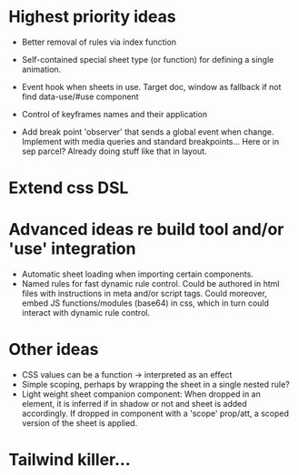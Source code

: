 # Highest priority ideas
- Better removal of rules via index function
- Self-contained special sheet type (or function) for defining a single animation.
- Event hook when sheets in use. Target doc, window as fallback if not find data-use/#use component
- Control of keyframes names and their application

- Add break point 'observer' that sends a global event when change. Implement with media queries and standard breakpoints... Here or in sep parcel? Already doing stuff like that in layout.

# Extend css DSL

# Advanced ideas re build tool and/or 'use' integration
- Automatic sheet loading when importing certain components.
- Named rules for fast dynamic rule control. Could be authored in html files with instructions in meta and/or script tags. Could moreover, embed JS functions/modules (base64) in css, which in turn could interact with dynamic rule control.

# Other ideas
- CSS values can be a function -> interpreted as an effect
- Simple scoping, perhaps by wrapping the sheet in a single nested rule?
- Light weight sheet companion component: When dropped in an element, it is inferred if in shadow or not and sheet is added accordingly. If dropped in component with a 'scope' prop/att, a scoped version of the sheet is applied.

# Tailwind killer...